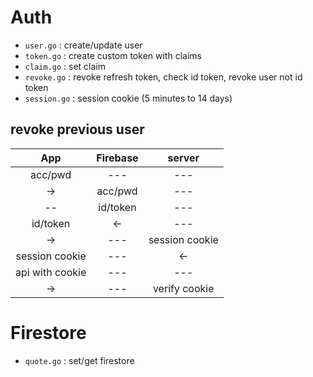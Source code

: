 # Auth

- `user.go` : create/update user
- `token.go` : create custom token with claims
- `claim.go` : set claim
- `revoke.go` : revoke refresh token, check id token, revoke user not id token
- `session.go` : session cookie (5 minutes to 14 days)

## revoke previous user
 App   | Firebase | server 
:-----:|:--------:|:------:
acc/pwd | --- | ---
 -> | acc/pwd  | ---
 -- | id/token | ---
id/token | <- | ---
 -> | --- | session cookie
session cookie | --- | <-
api with cookie | --- | ---
 -> | --- | verify cookie

# Firestore

- `quote.go` : set/get firestore
